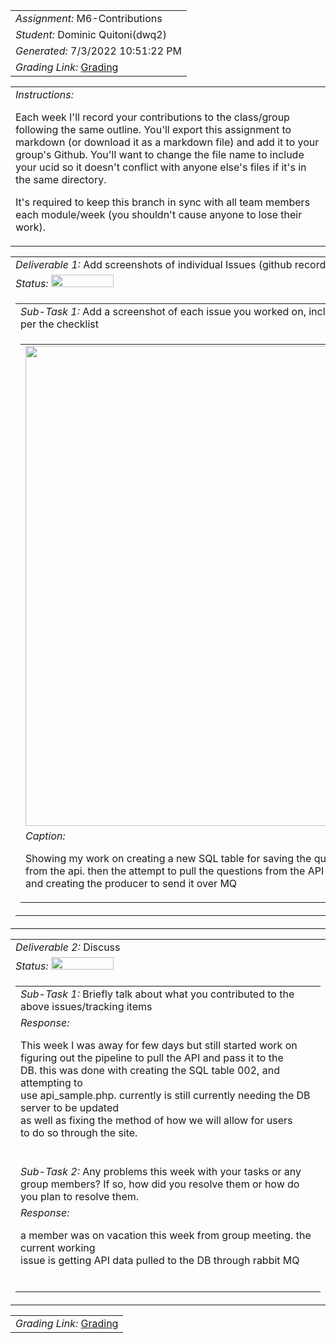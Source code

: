 <table><tr><td> <em>Assignment: </em> M6-Contributions</td></tr>
<tr><td> <em>Student: </em> Dominic Quitoni(dwq2)</td></tr>
<tr><td> <em>Generated: </em> 7/3/2022 10:51:22 PM</td></tr>
<tr><td> <em>Grading Link: </em> <a rel="noreferrer noopener" href="https://learn.ethereallab.app/homework/IT490-451-M22/m6-contributions/grade/dwq2" target="_blank">Grading</a></td></tr></table>
<table><tr><td> <em>Instructions: </em> <p>Each week I&#39;ll record your contributions to the class/group following the same outline.
You&#39;ll export this assignment to markdown (or download it as a markdown file) and add it to your group&#39;s Github.
You&#39;ll want to change the file name to include your ucid so it doesn&#39;t conflict with anyone else&#39;s files if it&#39;s in the same directory.</p>
<p>It&#39;s required to keep this branch in sync with all team members each module/week (you shouldn&#39;t cause anyone to lose their work).
 </p>
</td></tr></table>
<table><tr><td> <em>Deliverable 1: </em> Add screenshots of individual Issues (github recorded topics) that you worked on this week </td></tr><tr><td><em>Status: </em> <img width="100" height="20" src="http://via.placeholder.com/400x120/009955/fff?text=Complete"></td></tr>
<tr><td><table><tr><td> <em>Sub-Task 1: </em> Add a screenshot of each issue you worked on, include the link, and the status of the issue per the checklist</td></tr>
<tr><td><table><tr><td><img width="768px" src="https://user-images.githubusercontent.com/70656707/177071150-1a5be6db-3b00-4ed7-9653-db0d1810408b.png"/></td></tr>
<tr><td> <em>Caption:</em> <p>Showing my work on creating a new SQL table for saving the questions<br>from the api. then the attempt to pull the questions from the API<br>and creating the producer to send it over MQ<br></p>
</td></tr>
</table></td></tr>
</table></td></tr>
<table><tr><td> <em>Deliverable 2: </em> Discuss </td></tr><tr><td><em>Status: </em> <img width="100" height="20" src="http://via.placeholder.com/400x120/009955/fff?text=Complete"></td></tr>
<tr><td><table><tr><td> <em>Sub-Task 1: </em> Briefly talk about what you contributed to the above issues/tracking items</td></tr>
<tr><td> <em>Response:</em> <p>This week I was away for few days but still started work on<br>figuring out the pipeline to pull the API and pass it to the<br>DB. this was done with creating the SQL table 002, and attempting to<br>use api_sample.php. currently is still currently needing the DB server to be updated<br>as well as fixing the method of how we will allow for users<br>to do so through the site.<br></p><br></td></tr>
<tr><td> <em>Sub-Task 2: </em> Any problems this week with your tasks or any group members? If so, how did you resolve them or how do you plan to resolve them.</td></tr>
<tr><td> <em>Response:</em> <p>a member was on vacation this week from group meeting. the current working<br>issue is getting API data pulled to the DB through rabbit MQ<br></p><br></td></tr>
</table></td></tr>
<table><tr><td><em>Grading Link: </em><a rel="noreferrer noopener" href="https://learn.ethereallab.app/homework/IT490-451-M22/m6-contributions/grade/dwq2" target="_blank">Grading</a></td></tr></table>